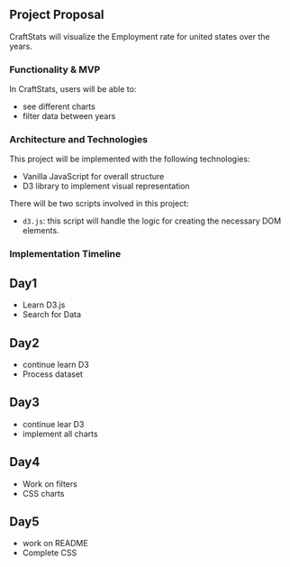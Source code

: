 ## Project Proposal

CraftStats will visualize the Employment rate for united states over the years.

### Functionality & MVP
 In CraftStats, users will be able to:
* see different charts
* filter data between years

### Architecture and Technologies
  This project will be implemented with the following technologies:

  * Vanilla JavaScript for overall structure
  * D3 library to implement visual representation

  There will be two scripts involved in this project:

* `d3.js`: this script will handle the logic for creating the necessary DOM elements.

### Implementation Timeline

## Day1
 - Learn D3.js
 - Search for Data

## Day2
 - continue learn D3
 - Process dataset

## Day3
 - continue lear D3
 - implement all charts

## Day4
  - Work on filters
  - CSS charts

## Day5
  - work on README
  - Complete CSS
